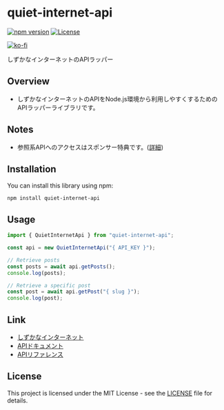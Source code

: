 # quiet-internet-api

[![npm version](https://badge.fury.io/js/quiet-internet-api.svg)](https://badge.fury.io/js/quiet-internet-api)
[![License](https://img.shields.io/badge/license-MIT-blue.svg)](https://opensource.org/licenses/MIT)

[![ko-fi](https://ko-fi.com/img/githubbutton_sm.svg)](https://ko-fi.com/B0B6TVH92)

しずかなインターネットのAPIラッパー

## Overview

- しずかなインターネットのAPIをNode.js環境から利用しやすくするためのAPIラッパーライブラリです。

## Notes

- 参照系APIへのアクセスはスポンサー特典です。([詳細](https://sizu.me/sponsors/purchase))

## Installation

You can install this library using npm:

```shell
npm install quiet-internet-api
```

## Usage

```javascript
import { QuietInternetApi } from "quiet-internet-api";

const api = new QuietInternetApi("{ API_KEY }");

// Retrieve posts
const posts = await api.getPosts();
console.log(posts);

// Retrieve a specific post
const post = await api.getPost("{ slug }");
console.log(post);
```

## Link

- [しずかなインターネット](https://sizu.me/home)
- [APIドキュメント](https://github.com/catnose99/quiet-internet-api-docs)
- [APIリファレンス](https://catnose99.github.io/quiet-internet-api-docs/)

## License

This project is licensed under the MIT License - see the [LICENSE](LICENSE) file for details.
